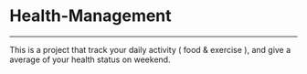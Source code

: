 # Health-Management
<hr />
<p>This is a project that track your daily activity ( food & exercise ), and give a average of your health status on weekend.</p>
